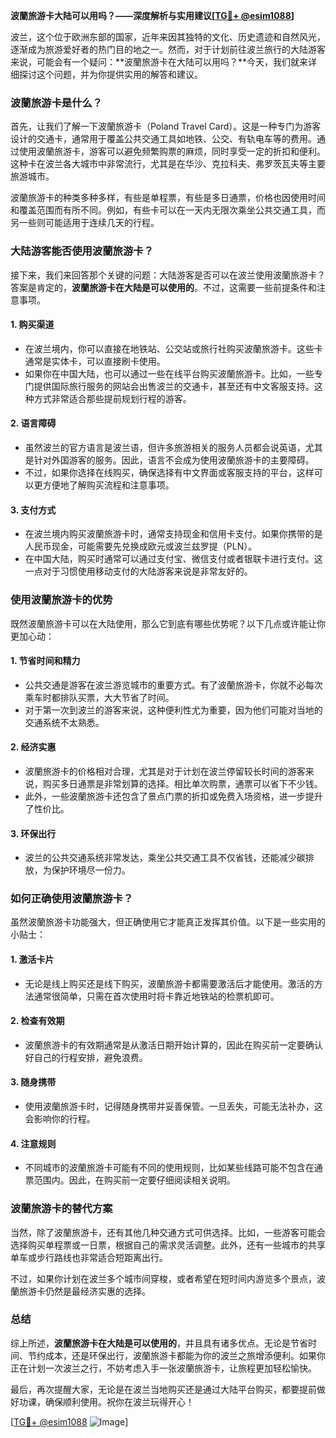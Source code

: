 **波蘭旅游卡大陆可以用吗？——深度解析与实用建议[[TG💪+ @esim1088](https://t.me/s/esim1088)]**

波兰，这个位于欧洲东部的国家，近年来因其独特的文化、历史遗迹和自然风光，逐渐成为旅游爱好者的热门目的地之一。然而，对于计划前往波兰旅行的大陆游客来说，可能会有一个疑问：**波蘭旅游卡在大陆可以用吗？**今天，我们就来详细探讨这个问题，并为你提供实用的解答和建议。

### 波蘭旅游卡是什么？

首先，让我们了解一下波蘭旅游卡（Poland Travel Card）。这是一种专门为游客设计的交通卡，通常用于覆盖公共交通工具如地铁、公交、有轨电车等的费用。通过使用波蘭旅游卡，游客可以避免频繁购票的麻烦，同时享受一定的折扣和便利。这种卡在波兰各大城市中非常流行，尤其是在华沙、克拉科夫、弗罗茨瓦夫等主要旅游城市。

波蘭旅游卡的种类多种多样，有些是单程票，有些是多日通票，价格也因使用时间和覆盖范围而有所不同。例如，有些卡可以在一天内无限次乘坐公共交通工具，而另一些则可能适用于连续几天的行程。

### 大陆游客能否使用波蘭旅游卡？

接下来，我们来回答那个关键的问题：大陆游客是否可以在波兰使用波蘭旅游卡？答案是肯定的，**波蘭旅游卡在大陆是可以使用的**。不过，这需要一些前提条件和注意事项。

#### 1. **购买渠道**
   - 在波兰境内，你可以直接在地铁站、公交站或旅行社购买波蘭旅游卡。这些卡通常是实体卡，可以直接刷卡使用。
   - 如果你在中国大陆，也可以通过一些在线平台购买波蘭旅游卡。比如，一些专门提供国际旅行服务的网站会出售波兰的交通卡，甚至还有中文客服支持。这种方式非常适合那些提前规划行程的游客。

#### 2. **语言障碍**
   - 虽然波兰的官方语言是波兰语，但许多旅游相关的服务人员都会说英语，尤其是针对外国游客的服务。因此，语言不会成为使用波蘭旅游卡的主要障碍。
   - 不过，如果你选择在线购买，确保选择有中文界面或客服支持的平台，这样可以更方便地了解购买流程和注意事项。

#### 3. **支付方式**
   - 在波兰境内购买波蘭旅游卡时，通常支持现金和信用卡支付。如果你携带的是人民币现金，可能需要先兑换成欧元或波兰兹罗提（PLN）。
   - 在中国大陆，购买时通常可以通过支付宝、微信支付或者银联卡进行支付。这一点对于习惯使用移动支付的大陆游客来说是非常友好的。

### 使用波蘭旅游卡的优势

既然波蘭旅游卡可以在大陆使用，那么它到底有哪些优势呢？以下几点或许能让你更加心动：

#### 1. **节省时间和精力**
   - 公共交通是游客在波兰游览城市的重要方式。有了波蘭旅游卡，你就不必每次乘车时都排队买票，大大节省了时间。
   - 对于第一次到波兰的游客来说，这种便利性尤为重要，因为他们可能对当地的交通系统不太熟悉。

#### 2. **经济实惠**
   - 波蘭旅游卡的价格相对合理，尤其是对于计划在波兰停留较长时间的游客来说，购买多日通票是非常划算的选择。相比单次购票，通票可以省下不少钱。
   - 此外，一些波蘭旅游卡还包含了景点门票的折扣或免费入场资格，进一步提升了性价比。

#### 3. **环保出行**
   - 波兰的公共交通系统非常发达，乘坐公共交通工具不仅省钱，还能减少碳排放，为保护环境尽一份力。

### 如何正确使用波蘭旅游卡？

虽然波蘭旅游卡功能强大，但正确使用它才能真正发挥其价值。以下是一些实用的小贴士：

#### 1. **激活卡片**
   - 无论是线上购买还是线下购买，波蘭旅游卡都需要激活后才能使用。激活的方法通常很简单，只需在首次使用时将卡靠近地铁站的检票机即可。

#### 2. **检查有效期**
   - 波蘭旅游卡的有效期通常是从激活日期开始计算的，因此在购买前一定要确认好自己的行程安排，避免浪费。

#### 3. **随身携带**
   - 使用波蘭旅游卡时，记得随身携带并妥善保管。一旦丢失，可能无法补办，这会影响你的行程。

#### 4. **注意规则**
   - 不同城市的波蘭旅游卡可能有不同的使用规则，比如某些线路可能不包含在通票范围内。因此，在购买前一定要仔细阅读相关说明。

### 波蘭旅游卡的替代方案

当然，除了波蘭旅游卡，还有其他几种交通方式可供选择。比如，一些游客可能会选择购买单程票或一日票，根据自己的需求灵活调整。此外，还有一些城市的共享单车或步行路线也非常适合短距离出行。

不过，如果你计划在波兰多个城市间穿梭，或者希望在短时间内游览多个景点，波蘭旅游卡仍然是最经济实惠的选择。

### 总结

综上所述，**波蘭旅游卡在大陆是可以使用的**，并且具有诸多优点。无论是节省时间、节约成本，还是环保出行，波蘭旅游卡都能为你的波兰之旅增添便利。如果你正在计划一次波兰之行，不妨考虑入手一张波蘭旅游卡，让旅程更加轻松愉快。

最后，再次提醒大家，无论是在波兰当地购买还是通过大陆平台购买，都要提前做好功课，确保顺利使用。祝你在波兰玩得开心！

[[TG💪+ @esim1088](https://t.me/s/esim1088) ![Image](https://i.postimg.cc/4NQfJmqS/Snipaste-2025-05-13-00-14-12.png)]